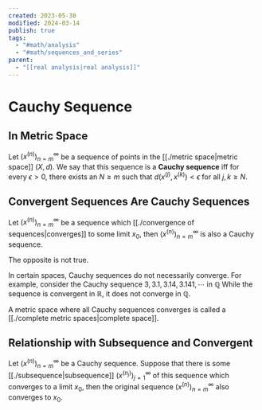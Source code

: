 ```yaml
---
created: 2023-05-30
modified: 2024-03-14
publish: true
tags:
  - "#math/analysis"
  - "#math/sequences_and_series"
parent:
  - "[[real analysis|real analysis]]"
---
```

# Cauchy Sequence

## In Metric Space
Let $(x^{(n)})^\infty_{n=m}$ be a sequence of points in the [[./metric space|metric space]] $(X, d)$. We say that this sequence is a **Cauchy sequence** iff for every $\epsilon > 0$, there exists an $N \ge m$ such that $d(x^{(j)}, x^{(k)}) < \epsilon$ for all $j, k \ge N$.

## Convergent Sequences Are Cauchy Sequences
Let $(x^{(n)})^\infty_{n=m}$ be a sequence which [[./convergence of sequences|converges]] to some limit $x_0$, then  $(x^{(n)})^\infty_{n=m}$ is also a Cauchy sequence.

The opposite is not true.

In certain spaces, Cauchy sequences do not necessarily converge. For example, consider the Cauchy sequence $3, 3.1, 3.14, 3.141, \cdots$ in $\mathbb{Q}$ While the sequence is convergent in $\mathbb{R}$, it does not converge in $\mathbb{Q}$.

A metric space where all Cauchy sequences converges is called a [[./complete metric spaces|complete space]].

## Relationship with Subsequence and Convergent
Let  $(x^{(n)})^\infty_{n=m}$ be a Cauchy sequence. Suppose that there is some [[./subsequence|subsequence]]  $(x^{(n_j)})^\infty_{j=1}$ of this sequence which converges to a limit $x_0$, then the original sequence $(x^{(n)})^\infty_{n=m}$ also converges to $x_0$.
